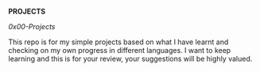 __PROJECTS__

_0x00-Projects_

This repo is for my simple projects based on what I have learnt and checking on my own progress in different languages.
I want to keep learning and this is for your review, your suggestions will be highly valued.
